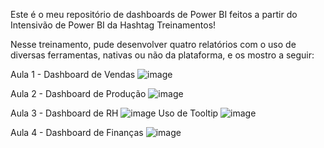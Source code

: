 Este é o meu repositório de dashboards de Power BI feitos a partir do Intensivão de Power BI da Hashtag Treinamentos!

Nesse treinamento, pude desenvolver quatro relatórios com o uso de diversas ferramentas, nativas ou não da plataforma, e os mostro a seguir:


Aula 1 - Dashboard de Vendas
![image](https://github.com/user-attachments/assets/2e22a6bf-f2b7-49a8-825c-c0eb67653dc4)

Aula 2 - Dashboard de Produção
![image](https://github.com/user-attachments/assets/5b0c50a6-e8ed-4edf-a39e-31c17dc770da)

Aula 3 - Dashboard de RH
![image](https://github.com/user-attachments/assets/b71a3e8c-8ccb-47ce-8a25-aa03b88015de)
Uso de Tooltip
![image](https://github.com/user-attachments/assets/6b4cb6d0-0e7a-4d3d-8097-cbf436c08a66)

Aula 4 - Dashboard de Finanças
![image](https://github.com/user-attachments/assets/4a9927b5-e38d-4c06-b67f-eafeb213ff06)
